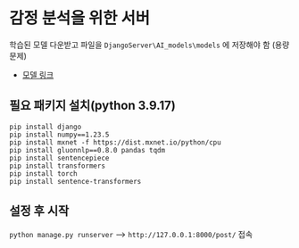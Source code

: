 # 감정 분석을 위한 서버

학습된 모델 다운받고 파일을 `DjangoServer\AI_models\models` 에 저장해야 함 (용량문제)
- [모델 링크](https://drive.google.com/file/d/1r3Mh6zUfkB9RLrJHYGrgX909p5dC5dfu/view?usp=drive_link)

## 필요 패키지 설치(python 3.9.17)
```
pip install django
pip install numpy==1.23.5
pip install mxnet -f https://dist.mxnet.io/python/cpu
pip install gluonnlp==0.8.0 pandas tqdm
pip install sentencepiece
pip install transformers
pip install torch
pip install sentence-transformers
```

## 설정 후 시작
`python manage.py runserver` --> `http://127.0.0.1:8000/post/` 접속
